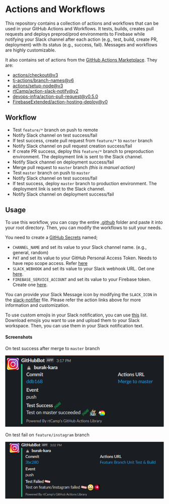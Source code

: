 # Actions and Workflows

This repository contains a collection of actions and workflows that can be used in your GitHub Actions and Workflows.
It tests, builds, creates pull requests and deploys preprod/prod environments to Firebase while notifying your Slack channel after each action (e.g., test, build, create PR, deployment) with its status (e.g., success, fail). Messages and workflows are highly customizable.


It also contains set of actions from the [GitHub Actions Marketplace](https://github.com/marketplace?type=actions). 
They are:
- [actions/checkout@v3](https://github.com/marketplace/actions/checkout)
- [tj-actions/branch-names@v6](https://github.com/marketplace/actions/branch-names)
- [actions/setup-node@v3](https://github.com/marketplace/actions/setup-node-js-environment)
- [rtCamp/action-slack-notify@v2](https://github.com/marketplace/actions/slack-notify)
- [devops-infra/action-pull-request@v0.5.0](https://github.com/marketplace/actions/github-action-for-creating-pull-requests)
- [FirebaseExtended/action-hosting-deploy@v0](https://github.com/marketplace/actions/deploy-to-firebase-hosting)

## Workflow
- Test `feature/*` branch on push to remote
- Notify Slack channel on test success/fail
- If test success, create pull request from `feature/*` to `master` branch
- Notify Slack channel on pull request creation success/fail
- If create PR success, deploy this `feature/*` branch to preproduction environment. The deployment link is sent to the Slack channel.
- Notify Slack channel on deployment success/fail
- Merge pull request to `master` branch _(this is manuel action)_
- Test `master` branch on push to `master`
- Notify Slack channel on test success/fail
- If test success, deploy `master` branch to production environment. The deployment link is sent to the Slack channel.
- Notify Slack channel on deployment success/fail

## Usage
To use this workflow, you can copy the entire [.github](.github) folder and paste it into your root directory.
Then, you can modify the workflows to suit your needs.

You need to create a [GitHub Secrets](https://docs.github.com/en/actions/security-guides/encrypted-secrets#creating-encrypted-secrets-for-a-repository) named;
- `CHANNEL_NAME` and set its value to your Slack channel name. (e.g., general, random)
- `PAT` and set its value to your GitHub Personal Access Token. Needs to have repo scope access. Refer [here](https://docs.github.com/en/authentication/keeping-your-account-and-data-secure/creating-a-personal-access-token)
- `SLACK_WEBHOOK` and set its value to your Slack webhook URL. Get one [here](https://slack.com/apps/A0F7XDUAZ-incoming-webhooks).
- `FIREBASE_SERVICE_ACCOUNT` and set its value to your Firebase token. Create one [here](https://github.com/marketplace/actions/deploy-to-firebase-hosting#setup).

You can provide your Slack Message icon by modifying the `SLACK_ICON` in the [slack-notifier](.github/actions/slack-notifier/action.yml) file.
Please refer the action links above for more information and customization. 


To use custom emojis in your Slack notification, you can use [this](https://slackmojis.com/) list. 
Download emojis you want to use and upload them to your Slack workspace. 
Then, you can use them in your Slack notification text.

#### Screenshots
On test success after merge to `master` branch

![Slack notification on success](images/success.png)

On test fail on `feature/instagram` branch

![Slack notification on fail](images/fail.png)
